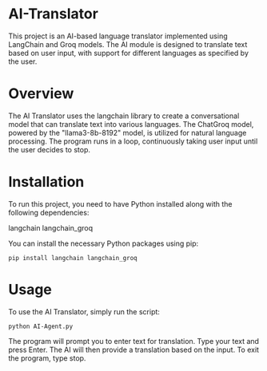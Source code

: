 # AI-Translator

This project is an AI-based language translator implemented using LangChain and Groq models. The AI module is designed to translate text based on user input, with support for different languages as specified by the user.

# Overview

The AI Translator uses the langchain library to create a conversational model that can translate text into various languages. The ChatGroq model, powered by the "llama3-8b-8192" model, is utilized for natural language processing. The program runs in a loop, continuously taking user input until the user decides to stop.

# Installation

To run this project, you need to have Python installed along with the following dependencies:

langchain
langchain_groq

You can install the necessary Python packages using pip:
```
pip install langchain langchain_groq
```

# Usage
To use the AI Translator, simply run the script:

```
python AI-Agent.py
```
The program will prompt you to enter text for translation. Type your text and press Enter. The AI will then provide a translation based on the input. To exit the program, type stop.
